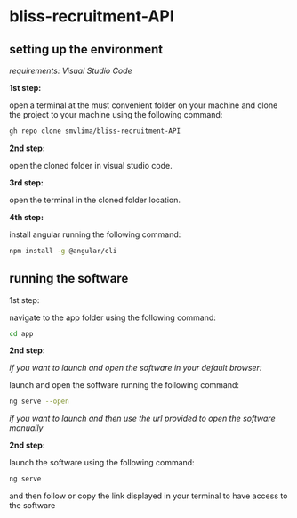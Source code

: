 
# bliss-recruitment-API

## setting up the environment
*requirements:
Visual Studio Code*

__1st step:__

open a terminal at the must convenient folder on your machine and clone the project to your machine using the following command:
```bash
gh repo clone smvlima/bliss-recruitment-API
```

__2nd step:__

open the cloned folder in visual studio code.


__3rd step:__

open the terminal in the cloned folder location.

__4th step:__

install angular running the following command:
```bash
npm install -g @angular/cli
```

## running the software

1st step:

navigate to the app folder using the following command:
```bash
cd app
```
__2nd step:__

*if you want to launch and open the software in your default browser:*



launch and open the software running the following command:
```bash
ng serve --open
```

*if you want to launch and then use the url provided to open the software manually*

__2nd step:__

launch the software using the following command:
```bash
ng serve
```
and then follow or copy the link displayed in your terminal to have access to the software


